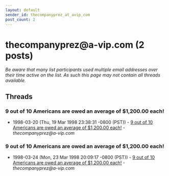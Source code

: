 ```yaml
---
layout: default
sender_id: thecompanyprez_at_avip_com
post_count: 2
---
```


# thecompanyprez<span>@</span>a-vip.com (2 posts)

_Be aware that many list participants used multiple email addresses over their time active on the list. As such this page may not contain all threads available._

## Threads

### 9 out of 10 Americans are owed an average of $1,200.00 each!
+ 1998-03-20 (Thu, 19 Mar 1998 23:38:31 -0800 (PST)) - [9 out of 10 Americans are owed an average of $1,200.00 each!](/archive/1998/03/58e46fb8a48366f84db5e98dc13f0be90a32e0cc4a472396cffa8deeec1cf79a) - _thecompanyprez@a-vip.com_

### 9 out of 10 Americans are owed an average of $1,200.00 each!
+ 1998-03-24 (Mon, 23 Mar 1998 20:09:17 -0800 (PST)) - [9 out of 10 Americans are owed an average of $1,200.00 each!](/archive/1998/03/c4ef46313385be63d1c67a51034b799ae97819892ac80e2c119084bbf5e87dd5) - _thecompanyprez@a-vip.com_

